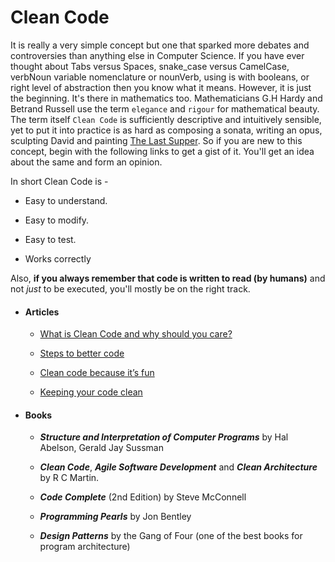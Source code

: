 # Clean Code

It is really a very simple concept but one that sparked more debates and controversies than anything else in Computer Science. If you have ever thought about Tabs versus Spaces, snake_case versus CamelCase, verbNoun variable nomenclature or nounVerb, using is with booleans, or right level of abstraction then you know what it means. However, it is just the beginning. It's there in mathematics too. Mathematicians G.H Hardy and Betrand Russell use the term `elegance` and `rigour` for mathematical beauty. The term itself `Clean Code` is sufficiently descriptive and intuitively sensible, yet to put it into practice is as hard as composing a sonata, writing an opus, sculpting David and painting [The Last Supper](https://en.wikipedia.org/wiki/The_Last_Supper_(Leonardo_da_Vinci)). So if you are new to this concept, begin with the following links to get a gist of it. You'll get an idea about the same and form an opinion.

In short Clean Code is -

- Easy to understand.

- Easy to modify.

- Easy to test.

- Works correctly

Also, **if you always remember that code is written to read (by humans)** and not *just* to be executed, you'll mostly be on the right track.

- #### Articles

  - [What is Clean Code and why should you care?](http://cvuorinen.net/2014/04/what-is-clean-code-and-why-should-you-care/)

  - [Steps to better code](https://medium.com/@isaaclyman/steps-to-better-code-e6c3cce0c7f9)

  - [Clean code because it’s fun](https://medium.com/@adamzerner/clean-code-because-its-fun-71e45662a944)

  - [Keeping your code clean](https://codeburst.io/keeping-your-code-clean-d30bcffd1a10)

- #### Books

  - ***Structure and Interpretation of Computer Programs*** by Hal Abelson, Gerald Jay Sussman

  - ***Clean Code***, ***Agile Software Development*** and ***Clean Architecture*** by R C Martin.

  - ***Code Complete*** (2nd Edition) by Steve McConnell

  - ***Programming Pearls*** by Jon Bentley

  - ***Design Patterns*** by the Gang of Four (one of the best books for program architecture)
